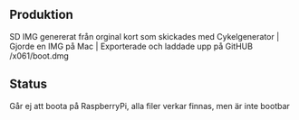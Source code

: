 ## Produktion
SD IMG genererat från orginal kort som skickades med Cykelgenerator
| Gjorde en IMG på Mac
| Exporterade och laddade upp på GitHUB /x061/boot.dmg

## Status
Går ej att boota på RaspberryPi, alla filer verkar finnas, men är inte bootbar
